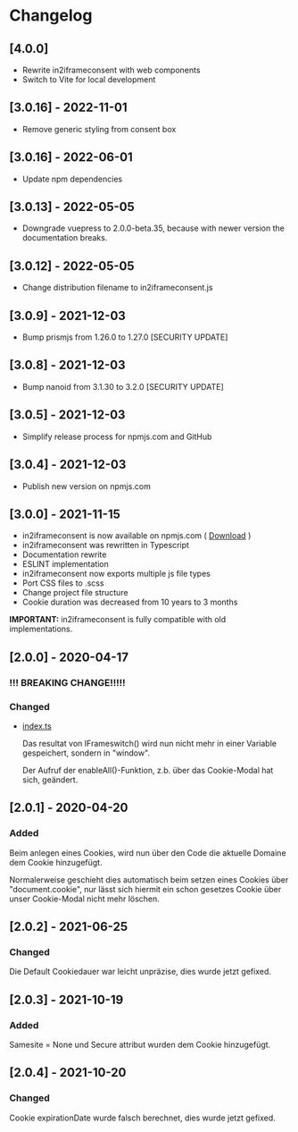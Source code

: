 # Changelog

## [4.0.0]
* Rewrite in2iframeconsent with web components
* Switch to Vite for local development

## [3.0.16] - 2022-11-01
* Remove generic styling from consent box

## [3.0.16] - 2022-06-01
* Update npm dependencies

## [3.0.13] - 2022-05-05
* Downgrade vuepress to 2.0.0-beta.35, because with newer version the documentation breaks.

## [3.0.12] - 2022-05-05
* Change distribution filename to in2iframeconsent.js

## [3.0.9] - 2021-12-03
* Bump prismjs from 1.26.0 to 1.27.0 [SECURITY UPDATE]

## [3.0.8] - 2021-12-03
* Bump nanoid from 3.1.30 to 3.2.0 [SECURITY UPDATE]

## [3.0.5] - 2021-12-03
* Simplify release process for npmjs.com and GitHub

## [3.0.4] - 2021-12-03
* Publish new version on npmjs.com

## [3.0.0] - 2021-11-15
* in2iframeconsent is now available on npmjs.com ( [Download](("https://www.npmjs.com/package/in2iframeconsent")) )
* in2iframeconsent was rewritten in Typescript
* Documentation rewrite
* ESLINT implementation
* in2iframeconsent now exports multiple js file types
* Port CSS files to .scss
* Change project file structure
* Cookie duration was decreased from 10 years to 3 months

**IMPORTANT:** in2iframeconsent is fully compatible with old implementations.

## [2.0.0] - 2020-04-17

### !!! BREAKING CHANGE!!!!!

### Changed

- [index.ts](../src/index.ts)

  Das resultat von IFrameswitch() wird nun nicht mehr in einer Variable gespeichert, sondern in "window".

  Der Aufruf der enableAll()-Funktion, z.b. über das Cookie-Modal hat sich, geändert.

## [2.0.1] - 2020-04-20

### Added

Beim anlegen eines Cookies, wird nun über den Code die aktuelle Domaine dem Cookie hinzugefügt.

Normalerweise geschieht dies automatisch beim setzen eines Cookies über "document.cookie", nur lässt sich hiermit ein schon gesetzes Cookie über unser Cookie-Modal nicht mehr löschen.

## [2.0.2] - 2021-06-25

### Changed
Die Default Cookiedauer war leicht unpräzise, dies wurde jetzt gefixed.

## [2.0.3] - 2021-10-19

### Added

Samesite = None und Secure attribut wurden dem Cookie hinzugefügt.

## [2.0.4] - 2021-10-20

### Changed

Cookie expirationDate wurde falsch berechnet, dies wurde jetzt gefixed.  
